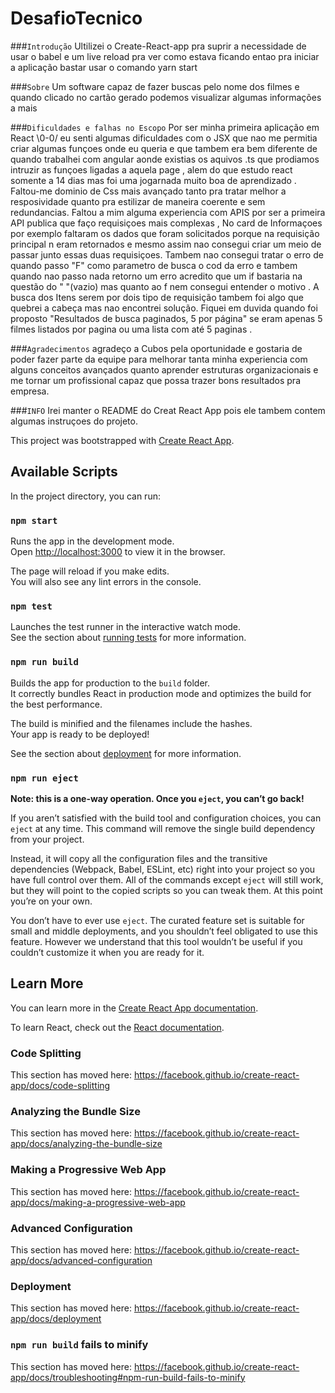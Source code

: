# DesafioTecnico

###`Introdução`
Ultilizei o Create-React-app pra suprir a necessidade de usar o babel e um live reload pra ver como estava ficando entao pra iniciar a aplicação bastar usar o comando yarn start

###`Sobre`
Um software capaz de fazer buscas pelo nome dos filmes e quando clicado no cartão gerado podemos visualizar algumas informações a mais 

###`Dificuldades e falhas no Escopo`
Por ser minha primeira aplicação em React \0-0/ eu senti algumas dificuldades com o JSX que nao me permitia criar algumas funçoes onde eu queria e que tambem era bem diferente de quando trabalhei com angular aonde existias os aquivos .ts que prodiamos intruzir as funçoes ligadas a aquela page , alem do que estudo react somente a 14 dias mas foi uma jogarnada muito boa de aprendizado .
Faltou-me dominio de Css mais avançado tanto pra tratar melhor a resposividade quanto pra estilizar de maneira coerente e sem redundancias.
Faltou a mim alguma experiencia com APIS por ser a primeira API publica que faço requisiçoes mais complexas , No card de Informaçoes por exemplo faltaram os dados que foram solicitados porque na requisição principal n eram retornados e mesmo assim nao consegui criar um meio de passar junto essas duas requisiçoes.
Tambem nao consegui tratar o erro de quando passo "F" como parametro de busca o cod da erro e tambem quando nao passo nada retorno um erro acredito que um if bastaria na questão do " "(vazio) mas quanto ao f nem consegui entender o motivo .
A busca dos Itens serem por dois tipo de requisição tambem foi algo que quebrei a cabeça mas nao encontrei solução.
Fiquei em duvida quando foi proposto "Resultados de busca paginados, 5 por página" se eram apenas 5 filmes listados por pagina ou uma lista com até 5 paginas .

###`Agradecimentos`
agradeço a Cubos pela oportunidade e gostaria de poder fazer parte da equipe para melhorar tanta minha experiencia com alguns conceitos avançados quanto aprender estruturas organizacionais e me tornar um profissional capaz que possa trazer bons resultados pra empresa.

###`INFO`
Irei manter o README do Creat React App pois ele tambem contem algumas instruçoes do projeto.





This project was bootstrapped with [Create React App](https://github.com/facebook/create-react-app).

## Available Scripts

In the project directory, you can run:

### `npm start`

Runs the app in the development mode.<br>
Open [http://localhost:3000](http://localhost:3000) to view it in the browser.

The page will reload if you make edits.<br>
You will also see any lint errors in the console.

### `npm test`

Launches the test runner in the interactive watch mode.<br>
See the section about [running tests](https://facebook.github.io/create-react-app/docs/running-tests) for more information.

### `npm run build`

Builds the app for production to the `build` folder.<br>
It correctly bundles React in production mode and optimizes the build for the best performance.

The build is minified and the filenames include the hashes.<br>
Your app is ready to be deployed!

See the section about [deployment](https://facebook.github.io/create-react-app/docs/deployment) for more information.

### `npm run eject`

**Note: this is a one-way operation. Once you `eject`, you can’t go back!**

If you aren’t satisfied with the build tool and configuration choices, you can `eject` at any time. This command will remove the single build dependency from your project.

Instead, it will copy all the configuration files and the transitive dependencies (Webpack, Babel, ESLint, etc) right into your project so you have full control over them. All of the commands except `eject` will still work, but they will point to the copied scripts so you can tweak them. At this point you’re on your own.

You don’t have to ever use `eject`. The curated feature set is suitable for small and middle deployments, and you shouldn’t feel obligated to use this feature. However we understand that this tool wouldn’t be useful if you couldn’t customize it when you are ready for it.

## Learn More

You can learn more in the [Create React App documentation](https://facebook.github.io/create-react-app/docs/getting-started).

To learn React, check out the [React documentation](https://reactjs.org/).

### Code Splitting

This section has moved here: https://facebook.github.io/create-react-app/docs/code-splitting

### Analyzing the Bundle Size

This section has moved here: https://facebook.github.io/create-react-app/docs/analyzing-the-bundle-size

### Making a Progressive Web App

This section has moved here: https://facebook.github.io/create-react-app/docs/making-a-progressive-web-app

### Advanced Configuration

This section has moved here: https://facebook.github.io/create-react-app/docs/advanced-configuration

### Deployment

This section has moved here: https://facebook.github.io/create-react-app/docs/deployment

### `npm run build` fails to minify

This section has moved here: https://facebook.github.io/create-react-app/docs/troubleshooting#npm-run-build-fails-to-minify



